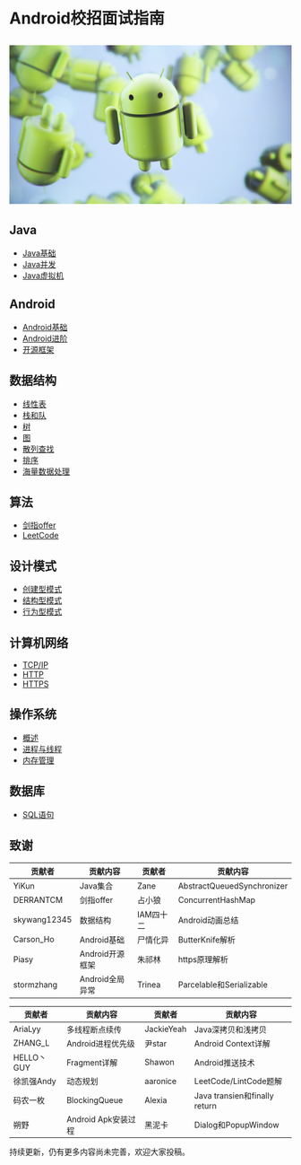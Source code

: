 # Android校招面试指南

## ![](/assets/page_icon.jpg)

## Java

* [Java基础](/java/basis.md)
* [Java并发](/java/concurrence.md)
* [Java虚拟机](/java/virtual-machine.md)

## Android

* [Android基础](/android/basis.md)
* [Android进阶](/android/advance.md)
* [开源框架](/android/open-source-framework.md)

## 数据结构

* [线性表](/data-structure/linear-list.md)
* [栈和队](/data-structure/stack-queue.md)
* [树](/data-structure/tree.md)
* [图](/data-structure/graph.md)
* [散列查找](/data-structure/hash.md)
* [排序](/data-structure/sort.md)
* [海量数据处理](/data-structure/mass_data_processing.md)

## 算法

* [剑指offer](/algorithm/For-offer.md)
* [LeetCode](/algorithm/leetcode.md)

## 设计模式

* [创建型模式](/design-mode/Builder-Pattern.md)
* [结构型模式](/design-mode/Structural-Patterns.md)
* [行为型模式](/design-mode/Behavioral-Pattern.md)

## 计算机网络

* [TCP/IP](/computer-networks/tcpip.md)
* [HTTP](/computer-networks/http.md)
* [HTTPS](/computer-networks/https.md)

## 操作系统

- [概述](/operating-system/summarize.md)
- [进程与线程](/operating-system/process-thread.md)
- [内存管理](/operating-system/memory-management.md)

## 数据库

- [SQL语句](/sql/SQL.md)

## 致谢

| 贡献者          | 贡献内容        | 贡献者    | 贡献内容                       |
| ------------ | ----------- | ------ | -------------------------- |
| YiKun        | Java集合      | Zane   | AbstractQueuedSynchronizer |
| DERRANTCM    | 剑指offer     | 占小狼    | ConcurrentHashMap          |
| skywang12345 | 数据结构        | IAM四十二 | Android动画总结                |
| Carson_Ho    | Android基础   | 尸情化异   | ButterKnife解析              |
| Piasy        | Android开源框架 | 朱祁林    | https原理解析                  |
| stormzhang   | Android全局异常 | Trinea | Parcelable和Serializable    |

| 贡献者       | 贡献内容            | 贡献者        | 贡献内容                         |
| --------- | --------------- | ---------- | ---------------------------- |
| AriaLyy   | 多线程断点续传         | JackieYeah | Java深拷贝和浅拷贝                  |
| ZHANG_L   | Android进程优先级    | 尹star      | Android Context详解            |
| HELLO丶GUY | Fragment详解      | Shawon     | Android推送技术                  |
| 徐凯强Andy   | 动态规划            | aaronice   | LeetCode/LintCode题解          |
| 码农一枚      | BlockingQueue   | Alexia     | Java transien和finally return |
| 朔野        | Android Apk安装过程 | 黑泥卡        | Dialog和PopupWindow           |

持续更新，仍有更多内容尚未完善，欢迎大家投稿。